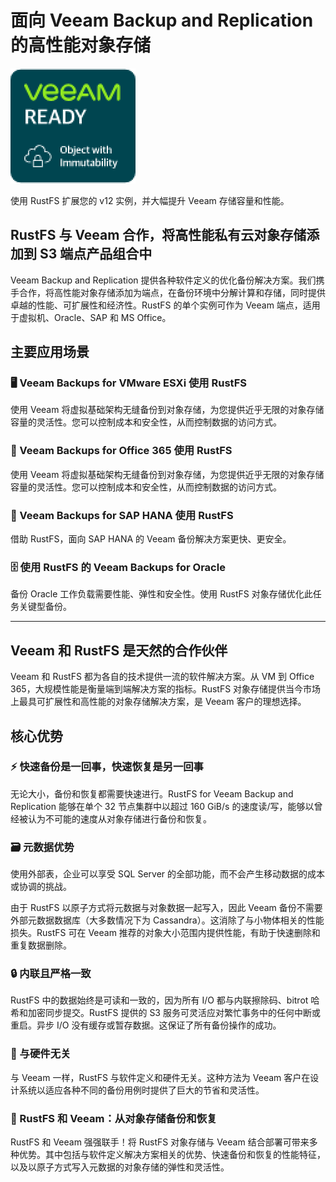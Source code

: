 # 面向 Veeam Backup and Replication 的高性能对象存储

![Veeam Logo](./images/veeam-logo.png)

使用 RustFS 扩展您的 v12 实例，并大幅提升 Veeam 存储容量和性能。

## RustFS 与 Veeam 合作，将高性能私有云对象存储添加到 S3 端点产品组合中

Veeam Backup and Replication 提供各种软件定义的优化备份解决方案。我们携手合作，将高性能对象存储添加为端点，在备份环境中分解计算和存储，同时提供卓越的性能、可扩展性和经济性。RustFS 的单个实例可作为 Veeam 端点，适用于虚拟机、Oracle、SAP 和 MS Office。

## 主要应用场景

### 🖥️ Veeam Backups for VMware ESXi 使用 RustFS

使用 Veeam 将虚拟基础架构无缝备份到对象存储，为您提供近乎无限的对象存储容量的灵活性。您可以控制成本和安全性，从而控制数据的访问方式。

### 📧 Veeam Backups for Office 365 使用 RustFS

使用 Veeam 将虚拟基础架构无缝备份到对象存储，为您提供近乎无限的对象存储容量的灵活性。您可以控制成本和安全性，从而控制数据的访问方式。

### 💼 Veeam Backups for SAP HANA 使用 RustFS

借助 RustFS，面向 SAP HANA 的 Veeam 备份解决方案更快、更安全。

### 🗄️ 使用 RustFS 的 Veeam Backups for Oracle

备份 Oracle 工作负载需要性能、弹性和安全性。使用 RustFS 对象存储优化此任务关键型备份。

---

## Veeam 和 RustFS 是天然的合作伙伴

Veeam 和 RustFS 都为各自的技术提供一流的软件解决方案。从 VM 到 Office 365，大规模性能是衡量端到端解决方案的指标。RustFS 对象存储提供当今市场上最具可扩展性和高性能的对象存储解决方案，是 Veeam 客户的理想选择。

## 核心优势

### ⚡ 快速备份是一回事，快速恢复是另一回事

无论大小，备份和恢复都需要快速进行。RustFS for Veeam Backup and Replication 能够在单个 32 节点集群中以超过 160 GiB/s 的速度读/写，能够以曾经被认为不可能的速度从对象存储进行备份和恢复。

### 🗃️ 元数据优势

使用外部表，企业可以享受 SQL Server 的全部功能，而不会产生移动数据的成本或协调的挑战。

由于 RustFS 以原子方式将元数据与对象数据一起写入，因此 Veeam 备份不需要外部元数据数据库（大多数情况下为 Cassandra）。这消除了与小物体相关的性能损失。RustFS 可在 Veeam 推荐的对象大小范围内提供性能，有助于快速删除和重复数据删除。

### 🔒 内联且严格一致

RustFS 中的数据始终是可读和一致的，因为所有 I/O 都与内联擦除码、bitrot 哈希和加密同步提交。RustFS 提供的 S3 服务可灵活应对繁忙事务中的任何中断或重启。异步 I/O 没有缓存或暂存数据。这保证了所有备份操作的成功。

### 🔧 与硬件无关

与 Veeam 一样，RustFS 与软件定义和硬件无关。这种方法为 Veeam 客户在设计系统以适应各种不同的备份用例时提供了巨大的节省和灵活性。

### 🚀 RustFS 和 Veeam：从对象存储备份和恢复

RustFS 和 Veeam 强强联手！将 RustFS 对象存储与 Veeam 结合部署可带来多种优势。其中包括与软件定义解决方案相关的优势、快速备份和恢复的性能特征，以及以原子方式写入元数据的对象存储的弹性和灵活性。
